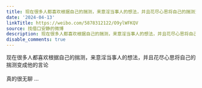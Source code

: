 ```yaml
---
title: 现在很多人都喜欢根据自己的揣测，来意淫当事人的想法，并且花尽心思将自己的揣测变成他的言论真的很无聊
date: '2024-04-13'
linkTitle: https://weibo.com/5878312122/O9ylWFKQV
source: 找借口安静的微博
description: 现在很多人都喜欢根据自己的揣测，来意淫当事人的想法，并且花尽心思将自己的揣测变成他的言论<br><br>真的很无聊  ...
disable_comments: true
---
```

现在很多人都喜欢根据自己的揣测，来意淫当事人的想法，并且花尽心思将自己的揣测变成他的言论<br><br>真的很无聊  ...